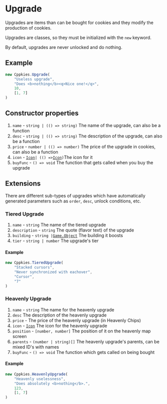 # Upgrade

Upgrades are items than can be bought for cookies and they modify the production of cookies.

Upgrades are classes, so they must be initialized with the `new` keyword.

By default, upgrades are never unlocked and do nothing.

## Example

```ts
new Cppkies.Upgrade(
	"Useless upgrade",
	"Does <b>nothing</b><q>Nice one!</q>",
	10,
	[1, 7]
)
```

## Constructor properties

1. `name` - `string | (() => string)` The name of the upgrade, can also be a function
2. `desc` - `string | (() => string)` The description of the upgrade, can also be a function
3. `price` - `number | (() => number)` The price of the upgrade in cookies, can also be a function
4. `icon` - [`Icon`](types/Icon.md)`| (() =>`[`Icon`](types/Icon.md)`)`The icon for it
5. `buyFunc` - `() => void` The function that gets called when you buy the upgrade

## Extensions

There are different sub-types of upgrades which have automatically generated parameters such as `order`, `desc`, unlock conditions, etc.

### Tiered Upgrade

1. `name` - `string` The name of the tiered upgrade
2. `description` - `string` The quote (flavor text) of the upgrade
3. `building` - `string |`[`Game.Object`](./Building.md) The building it boosts
4. `tier` - `string | number` The upgrade's tier

#### Example

```ts
new Cppkies.TieredUpgrade(
	"Stacked cursors",
	"Never synchronized with eachover",
	"Cursor",
	"7"
)
```

### Heavenly Upgrade

1. `name` - `string` The name for the heavenly upgrade
2. `desc` The description of the heavenly upgrade
3. `price` - The price of the heavenly upgrade (in Heavenly Chips)
4. `icon` - [`Icon`](./Icon.md) The icon for the heavenly upgrade
5. `position` - `[number, number]` The position of it on the heavenly map screen
6. `parents` - `(number | string)[]` The heavenly upgrade's parents, can be mixed ID's with names
7. `buyFunc` - `() => void` The function which gets called on being bought

#### Example

```ts
new Cppkies.HeavenlyUpgrade(
	"Heavenly uselessness",
	"Does absolutely <b>nothing</b>.",
	123,
	[1, 7]
)
```
